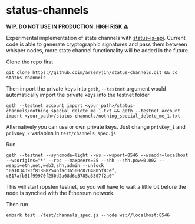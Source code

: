 # status-channels

<p>
<strong>WIP. DO NOT USE IN PRODUCTION. HIGH RISK ⚠</strong>
</p>


Experimental implementation of state channels with [status-js-api](https://github.com/status-im/status-js-api). Current code is able to generate cryptographic signatures and pass them between whisper nodes, more state channel functionality will be added in the future.

 
Clone the repo first
```
git clone https://github.coim/arsenyjin/status-channels.git && cd status-channels
```
Then import the private keys into `geth`, `--testnet` argument would automatically import the private keys into the testnet folder
```
geth --testnet account import <your_path>/status-channels/nothing_special_delete_me_1.txt && geth --testnet account import <your_path>/status-channels/nothing_special_delete_me_1.txt
```
Alternatively you can use or own private keys. Just change `privKey_1` and `privKey_2` variables in `test/channels_spec.js` 

Run 

```
geth --testnet --syncmode=light --ws --wsport=8546 --wsaddr=localhost --wsorigins="*" --rpc --maxpeers=25 --shh --shh.pow=0.002 --wsapi=eth,net,web3,shh,admin --unlock "0a1034393f818882546fac36500c8764805f8cef, c817afb31f99970f250d2a68d6e3785a3307f2a0"
```
This will start ropsten testnet, so you will have to wait a little bit before the node is synched with the Ethereum network.

Then run
```
embark test ./test/channels_spec.js --node ws://localhost:8546
```

